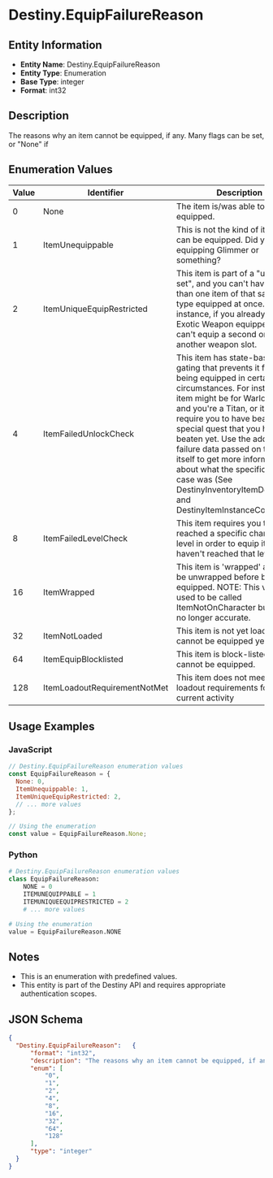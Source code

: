 # Destiny.EquipFailureReason

## Entity Information
- **Entity Name**: Destiny.EquipFailureReason
- **Entity Type**: Enumeration
- **Base Type**: integer
- **Format**: int32

## Description
The reasons why an item cannot be equipped, if any. Many flags can be set, or "None" if

## Enumeration Values

| Value | Identifier | Description |
|-------|------------|-------------|
| 0 | None | The item is/was able to be equipped. |
| 1 | ItemUnequippable | This is not the kind of item that can be equipped. Did you try equipping Glimmer or something? |
| 2 | ItemUniqueEquipRestricted | This item is part of a "unique set", and you can't have more than one item of that same set type equipped at once. For instance, if you already have an Exotic Weapon equipped, you can't equip a second one in another weapon slot. |
| 4 | ItemFailedUnlockCheck | This item has state-based gating that prevents it from being equipped in certain circumstances. For instance, an item might be for Warlocks only and you're a Titan, or it might require you to have beaten some special quest that you haven't beaten yet. Use the additional failure data passed on the item itself to get more information about what the specific failure case was (See DestinyInventoryItemDefinition and DestinyItemInstanceComponent) |
| 8 | ItemFailedLevelCheck | This item requires you to have reached a specific character level in order to equip it, and you haven't reached that level yet. |
| 16 | ItemWrapped | This item is 'wrapped' and must be unwrapped before being equipped. NOTE: This value used to be called ItemNotOnCharacter but that is no longer accurate. |
| 32 | ItemNotLoaded | This item is not yet loaded and cannot be equipped yet. |
| 64 | ItemEquipBlocklisted | This item is block-listed and cannot be equipped. |
| 128 | ItemLoadoutRequirementNotMet | This item does not meet the loadout requirements for the current activity |

## Usage Examples

### JavaScript
```javascript
// Destiny.EquipFailureReason enumeration values
const EquipFailureReason = {
  None: 0,
  ItemUnequippable: 1,
  ItemUniqueEquipRestricted: 2,
  // ... more values
};

// Using the enumeration
const value = EquipFailureReason.None;
```

### Python
```python
# Destiny.EquipFailureReason enumeration values
class EquipFailureReason:
    NONE = 0
    ITEMUNEQUIPPABLE = 1
    ITEMUNIQUEEQUIPRESTRICTED = 2
    # ... more values

# Using the enumeration
value = EquipFailureReason.NONE
```

## Notes
- This is an enumeration with predefined values.
- This entity is part of the Destiny API and requires appropriate authentication scopes.

## JSON Schema
```json
{
  "Destiny.EquipFailureReason":   {
      "format": "int32",
      "description": "The reasons why an item cannot be equipped, if any. Many flags can be set, or \"None\" if",
      "enum": [
          "0",
          "1",
          "2",
          "4",
          "8",
          "16",
          "32",
          "64",
          "128"
      ],
      "type": "integer"
  }
}
```
